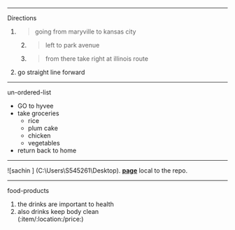  *****
Directions
 1. > going from maryville to kansas city 
       2. > left to park avenue 
       3. > from there take right at illinois route 
4. go straight line forward

******
un-ordered-list
* GO to hyvee
* take groceries
    * rice
    * plum cake
    * chicken 
    * vegetables
 * return back to home   
 ------------------------
![sachin ] (C:\Users\S545261\Desktop).
 **[page](AboutMe.md)** local to the repo.


 *******
 food-products
 1. the drinks are important to health<br>
 2.  also drinks keep body clean<br>
(:item/:location:/price:)